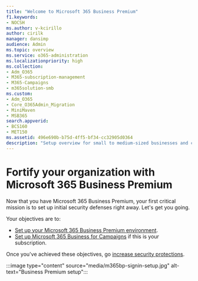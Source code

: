 ```yaml
---
title: "Welcome to Microsoft 365 Business Premium"
f1.keywords:
- NOCSH
ms.author: v-kcirillo
author: cirilk
manager: dansimp
audience: Admin
ms.topic: overview
ms.service: o365-administration
ms.localizationpriority: high
ms.collection: 
- Adm_O365
- M365-subscription-management 
- M365-Campaigns
- m365solution-smb
ms.custom:
- Adm_O365
- Core_O365Admin_Migration
- MiniMaven
- MSB365
search.appverid:
- BCS160
- MET150
ms.assetid: 496e690b-b75d-4ff5-bf34-cc32905d0364
description: "Setup overview for small to medium-sized businesses and campaigns. How to set up cybersecurity and prevent cyberattacks."
---
```


# Fortify your organization with Microsoft 365 Business Premium

Now that you have Microsoft 365 Business Premium, your first critical mission is to set up initial security defenses right away. Let's get you going.

Your objectives are to:

- [Set up your Microsoft 365 Business Premium environment](m365bp-setup.md).
- [Set up Microsoft 365 Business for Campaigns](m365-campaigns-setup.md) if this is your subscription.

Once you've achieved these objectives, go [increase security protections](m365bp-security-overview.md).

:::image type="content" source="media/m365bp-signin-setup.jpg" alt-text="Business Premium setup":::
